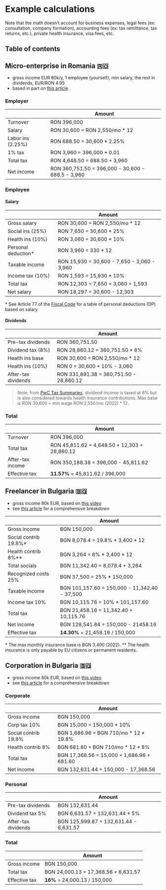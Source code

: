 # Example calculations

Note that the math doesn't account for business expenses, legal fees (ex: consultation, company formation), accounting fees (ex: tax remittance, tax returns, etc.), private health insurance, visa fees, etc.

## Table of contents

## Micro-enterprise in Romania 🇷🇴

- gross income EUR 80k/y, 1 employee (yourself), min salary, the rest in dividends, EUR/RON 4.95
- based in part on [this article](https://zugimpex.com/knowledgebase/micro-enterprise-in-romania-1-corporate-tax.html)

### Employer

| &nbsp;            | Amount                                            |
| ----------------- | ------------------------------------------------- |
| Turnover          | RON 396,000                                       |
| Salary            | RON 30,600 = RON 2,550/mo \* 12                   |
| Labor ins (2.25%) | RON 688.50 = 30,600 \* 2.25%                      |
| 1% tax            | RON 3,960 = 396,000 \* 0.01                       |
| Total tax         | RON 4,648.50 = 688.50 + 3,960                     |
| Net income        | RON 360,751.50 = 396,000 - 30,600 - 688.5 - 3,960 |

### Employee

#### Salary

| &nbsp;               | Amount                                      |
| -------------------- | ------------------------------------------- |
| Gross salary         | RON 30,600 = RON 2,550/mo \* 12             |
| Social ins (25%)     | RON 7,650 = 30,600 \* 25%                   |
| Health ins (10%)     | RON 3,060 = 30,600 \* 10%                   |
| Personal deduction\* | RON 3,960 = 330 \* 12                       |
| Taxable income       | RON 15,930 = 30,600 - 7,650 - 3,060 - 3,960 |
| Income tax (10%)     | RON 1,593 = 15,930 \* 10%                   |
| Total tax            | RON 12,303 = 7,650 + 3,060 + 1,593          |
| Net salary           | RON 18,297 = 30,600 - 12,303                |

\* See Article 77 of the [Fiscal Code](https://static.anaf.ro/static/10/Anaf/legislatie/Cod_fiscal_norme_2023.htm) for a table of personal deductions (DP) based on salary

#### Dividends

| &nbsp;              | Amount                                  |
| ------------------- | --------------------------------------- |
| Pre-tax dividends   | RON 360,751.50                          |
| Dividend tax (8%)   | RON 28,860.12 = 360,751.50 \* 8%        |
| Health ins base     | RON 30,600 = RON 2,550/mo \* 12         |
| Health ins (10%)    | RON 0 = 30,600 \* 10% - 3,060           |
| After-tax dividends | RON 331,891.38 = 360,751.50 - 28,860.12 |

> Note, from [PwC Tax Summaries](https://taxsummaries.pwc.com/romania/individual/income-determination), dividend income is taxed at 8% but is also considered towards health insurance contributions. Max base is RON 30,600 = min wage RON 2,550/mo (2022) \* 12.

### Total

| &nbsp;           | Amount                                        |
| ---------------- | --------------------------------------------- |
| Turnover         | RON 396,000                                   |
| Total tax        | RON 45,811.62 = 4,648.50 + 12,303 + 28,860.12 |
| After-tax income | RON 350,188.38 = 396,000 - 45,811.62          |
| Effective tax    | **11.57%** = 45,811.62 / 396,000              |

## Freelancer in Bulgaria 🇧🇬

- gross income 80k EUR, based on [this video](https://youtu.be/NV3heKehLCw)
- see [this article](https://dmitryfrank.com/articles/bulgaria_freelance_taxes) for a comprehensive breakdown

| &nbsp;                 | Amount                                        |
| ---------------------- | --------------------------------------------- |
| Gross income           | BGN 150,000                                   |
| Social contrib 19.8%\* | BGN 8,078.4 = 19.8% \* 3,400 \* 12            |
| Health contrib 8%\*\*  | BGN 3,264 = 8% \* 3,400 \* 12                 |
| Total socials          | BGN 11,342.40 = 8,078.4 + 3,264               |
| Recognized costs 25%   | BGN 37,500 = 25% \* 150,000                   |
| Taxable income         | BGN 101,157.60 = 150,000 - 11,342.40 - 37,500 |
| Income tax 10%         | BGN 10,115.76 = 10% \* 101,157.60             |
| Total tax              | BGN 21,458.16 = 11,342.40 + 10,115.76         |
| Net income             | BGN 128,541.84 = 150,000 - 21458.16           |
| Effective tax          | **14.30%** = 21,458.16 / 150,000              |

\* The max monthly insurance base is BGN 3,400 (2022).
\*\* The health insurance is only payable by EU citizens or permanent residents.

## Corporation in Bulgaria 🇧🇬

- gross income 80k EUR, based on [this video](https://youtu.be/NV3heKehLCw)
- see [this article](https://dmitryfrank.com/articles/bulgaria_freelance_taxes) for a comprehensive breakdown

### Corporate

| &nbsp;               | Amount                                     |
| -------------------- | ------------------------------------------ |
| Gross income         | BGN 150,000                                |
| Corp tax 10%         | BGN 15,000 = 150,000 \* 10%                |
| Social contrib 19.8% | BGN 1,686.96 = BGN 710/mo \* 12 \* 19.8%   |
| Health contrib 8%    | BGN 681.60 = BGN 710/mo \* 12 \* 8%        |
| Total tax            | BGN 17,368.56 = 15,000 + 1,686.96 + 681.60 |
| Net income           | BGN 132,631.44 = 150,000 - 17,368.56       |

### Personal

| &nbsp;              | Amount                                 |
| ------------------- | -------------------------------------- |
| Pre-tax dividends   | BGN 132,631.44                         |
| Dividend tax 5%     | BGN 6,631.57 = 132,631.44 \* 5%        |
| After-tax dividends | BGN 125,999.87 = 132,631.44 - 6,631.57 |

### Total

| &nbsp;        | Amount                               |
| ------------- | ------------------------------------ |
| Gross income  | BGN 150,000                          |
| Total tax     | BGN 24,000.13 = 17,368.56 + 6,631.57 |
| Effective tax | **16%** = 24,000.13 / 150,000        |
